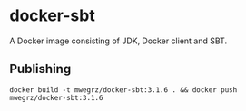 # docker-sbt

A Docker image consisting of JDK, Docker client and SBT.

## Publishing

```shell
docker build -t mwegrz/docker-sbt:3.1.6 . && docker push mwegrz/docker-sbt:3.1.6
```